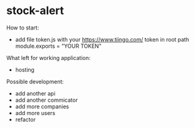 # stock-alert

How to start:
 - add file token.js with your https://www.tiingo.com/ token in root path
 	module.exports = "YOUR TOKEN"



 What left for working application:
  - hosting


 Possible development:
  - add another api
  - add another commicator
  - add more companies
  - add more users
  - refactor
